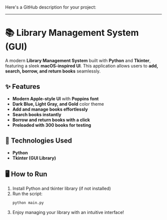 Here's a GitHub description for your project:  

---

# 📚 Library Management System (GUI)  

A modern **Library Management System** built with **Python** and **Tkinter**, featuring a sleek **macOS-inspired UI**. This application allows users to **add, search, borrow, and return books** seamlessly.  

## ✨ Features  
- **Modern Apple-style UI** with **Poppins font**  
- **Dark Blue, Light Gray, and Gold** color theme  
- **Add and manage books effortlessly**  
- **Search books instantly**  
- **Borrow and return books with a click**  
- **Preloaded with 300 books for testing**  

## 🔧 Technologies Used  
- **Python**  
- **Tkinter (GUI Library)**  

## 🖥️ How to Run  
1. Install Python and tkinter library (if not installed)  
2. Run the script:  
   ```sh
   python main.py
   ```
3. Enjoy managing your library with an intuitive interface!  

<!-- ## 📸 Preview  
_(Add a screenshot of your GUI here for better presentation.)_  

--- -->
